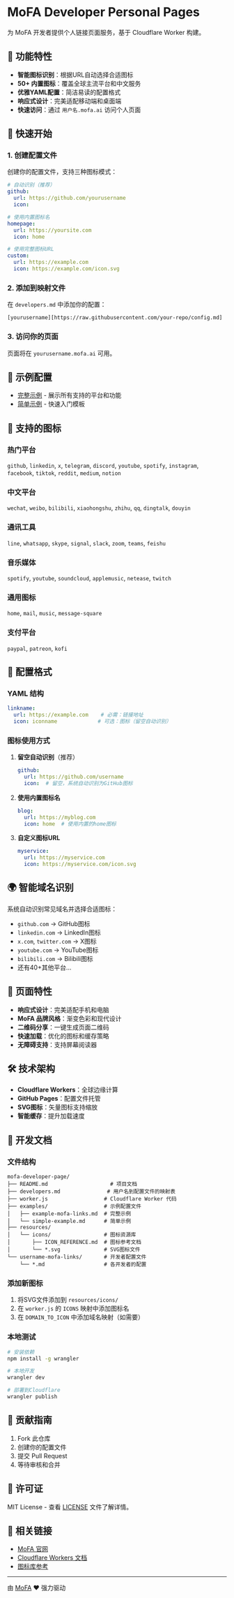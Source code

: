 # MoFA Developer Personal Pages

为 MoFA 开发者提供个人链接页面服务，基于 Cloudflare Worker 构建。

## 🚀 功能特性

- **智能图标识别**：根据URL自动选择合适图标
- **50+ 内置图标**：覆盖全球主流平台和中文服务
- **优雅YAML配置**：简洁易读的配置格式
- **响应式设计**：完美适配移动端和桌面端
- **快速访问**：通过 `用户名.mofa.ai` 访问个人页面

## 📝 快速开始

### 1. 创建配置文件

创建你的配置文件，支持三种图标模式：

```yaml
# 自动识别（推荐）
github:
  url: https://github.com/yourusername
  icon:

# 使用内置图标名
homepage:
  url: https://yoursite.com
  icon: home

# 使用完整图标URL
custom:
  url: https://example.com
  icon: https://example.com/icon.svg
```

### 2. 添加到映射文件

在 `developers.md` 中添加你的配置：

```
[yourusername][https://raw.githubusercontent.com/your-repo/config.md]
```

### 3. 访问你的页面

页面将在 `yourusername.mofa.ai` 可用。

## 📂 示例配置

- [完整示例](examples/example-mofa-links.md) - 展示所有支持的平台和功能
- [简单示例](examples/simple-example.md) - 快速入门模板

## 🎨 支持的图标

### 热门平台
`github`, `linkedin`, `x`, `telegram`, `discord`, `youtube`, `spotify`, `instagram`, `facebook`, `tiktok`, `reddit`, `medium`, `notion`

### 中文平台  
`wechat`, `weibo`, `bilibili`, `xiaohongshu`, `zhihu`, `qq`, `dingtalk`, `douyin`

### 通讯工具
`line`, `whatsapp`, `skype`, `signal`, `slack`, `zoom`, `teams`, `feishu`

### 音乐媒体
`spotify`, `youtube`, `soundcloud`, `applemusic`, `netease`, `twitch`

### 通用图标
`home`, `mail`, `music`, `message-square`

### 支付平台
`paypal`, `patreon`, `kofi`

## 🔧 配置格式

### YAML 结构

```yaml
linkname:
  url: https://example.com    # 必需：链接地址
  icon: iconname             # 可选：图标（留空自动识别）
```

### 图标使用方式

1. **留空自动识别**（推荐）
   ```yaml
   github:
     url: https://github.com/username
     icon:  # 留空，系统自动识别为GitHub图标
   ```

2. **使用内置图标名**
   ```yaml
   blog:
     url: https://myblog.com
     icon: home  # 使用内置的home图标
   ```

3. **自定义图标URL**
   ```yaml
   myservice:
     url: https://myservice.com
     icon: https://myservice.com/icon.svg
   ```

## 🌍 智能域名识别

系统自动识别常见域名并选择合适图标：

- `github.com` → GitHub图标
- `linkedin.com` → LinkedIn图标  
- `x.com`, `twitter.com` → X图标
- `youtube.com` → YouTube图标
- `bilibili.com` → Bilibili图标
- 还有40+其他平台...

## 📱 页面特性

- **响应式设计**：完美适配手机和电脑
- **MoFA 品牌风格**：渐变色彩和现代设计
- **二维码分享**：一键生成页面二维码
- **快速加载**：优化的图标和缓存策略
- **无障碍支持**：支持屏幕阅读器

## 🛠️ 技术架构

- **Cloudflare Workers**：全球边缘计算
- **GitHub Pages**：配置文件托管
- **SVG图标**：矢量图标支持缩放
- **智能缓存**：提升加载速度

## 📖 开发文档

### 文件结构

```
mofa-developer-page/
├── README.md                    # 项目文档
├── developers.md               # 用户名到配置文件的映射表
├── worker.js                  # Cloudflare Worker 代码
├── examples/                  # 示例配置文件
│   ├── example-mofa-links.md  # 完整示例
│   └── simple-example.md      # 简单示例
├── resources/
│   └── icons/                 # 图标资源库
│       ├── ICON_REFERENCE.md  # 图标参考文档
│       └── *.svg              # SVG图标文件
└── username-mofa-links/       # 开发者配置文件
    └── *.md                   # 各开发者的配置
```

### 添加新图标

1. 将SVG文件添加到 `resources/icons/`
2. 在 `worker.js` 的 `ICONS` 映射中添加图标名
3. 在 `DOMAIN_TO_ICON` 中添加域名映射（如需要）

### 本地测试

```bash
# 安装依赖
npm install -g wrangler

# 本地开发
wrangler dev

# 部署到Cloudflare
wrangler publish
```

## 🤝 贡献指南

1. Fork 此仓库
2. 创建你的配置文件
3. 提交 Pull Request
4. 等待审核和合并

## 📄 许可证

MIT License - 查看 [LICENSE](LICENSE) 文件了解详情。

## 🔗 相关链接

- [MoFA 官网](https://mofa.ai)
- [Cloudflare Workers 文档](https://developers.cloudflare.com/workers/)
- [图标库参考](resources/icons/ICON_REFERENCE.md)

---

由 [MoFA](https://mofa.ai) ❤️ 强力驱动

